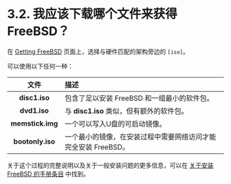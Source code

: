 # 3.2. 我应该下载哪个文件来获得 FreeBSD？

在 [Getting FreeBSD](https://www.freebsd.org/where/) 页面上，选择与硬件匹配的架构旁边的 `[iso]`。

可以使用以下任何一种：

|       文件       | 描述                                                 |
| :--------------: | :----------------------------------------------------------- |
|  **disc1.iso**   | 包含了足以安装 FreeBSD 和一组最小的软件包。|
|   **dvd1.iso**   | 与 **disc1.iso** 类似，但有额外的软件包。     |
| **memstick.img** | 一个可以写入U盘的可启动镜像。    |
| **bootonly.iso** | 一个最小的镜像，在安装过程中需要网络访问才能完全安装 FreeBSD。|

关于这个过程的完整说明以及关于一般安装问题的更多信息，可以在 [关于安装 FreeBSD 的手册条目](https://docs.freebsd.org/en/books/handbook/#bsdinstall) 中找到。